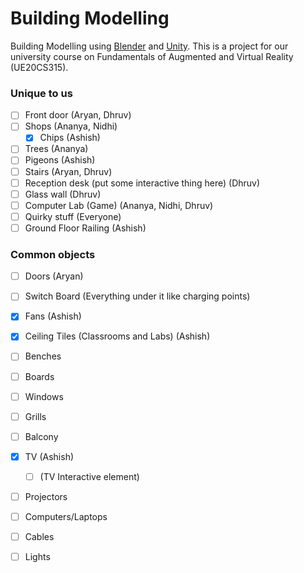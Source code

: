 # Building Modelling

Building Modelling using [Blender](https://www.blender.org/) and [Unity](https://unity.com/). This is a project for our university course on Fundamentals of Augmented and Virtual Reality (UE20CS315).

### Unique to us

- [ ] Front door (Aryan, Dhruv)
- [ ] Shops (Ananya, Nidhi)
  - [x] Chips (Ashish)
- [ ] Trees (Ananya)
- [ ] Pigeons (Ashish)
- [ ] Stairs (Aryan, Dhruv)
- [ ] Reception desk (put some interactive thing here) (Dhruv)
- [ ] Glass wall (Dhruv)
- [ ] Computer Lab (Game) (Ananya, Nidhi, Dhruv)
- [ ] Quirky stuff (Everyone)
- [ ] Ground Floor Railing (Ashish)

### Common objects

- [ ] Doors (Aryan)
- [ ] Switch Board (Everything under it like charging points)
- [x] Fans (Ashish)
- [x] Ceiling Tiles (Classrooms and Labs) (Ashish)
- [ ] Benches
- [ ] Boards
- [ ] Windows
- [ ] Grills
- [ ] Balcony
- [x] TV (Ashish)
  - [ ] (TV Interactive element)
- [ ] Projectors
- [ ] Computers/Laptops
- [ ] Cables
- [ ] Lights

